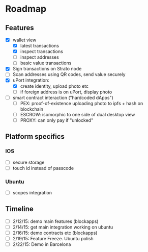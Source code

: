 # Roadmap

## Features

+ [x] wallet view
  + [x] latest transactions
  + [x] inspect transactions
  + [ ] inspect addresses
  + [ ] basic value transactions

+ [x] Sign transactions on Strato node
+ [ ] Scan addresses using QR codes, send value securely
+ [x] uPort integration:
  + [x] create identity, upload photo etc
  + [ ] if foreign address is on uPort, display photo
+ [ ] smart contract interaction ("hardcoded dApps")
  + [ ] PEX: proof-of-existence uploading photo to ipfs + hash on blockchain
  + [ ] ESCROW: isomorphic to one side of dual desktop view
  + [ ] PROXY: can only pay if "unlocked"

## Platform specifics

### IOS

+ [ ] secure storage
+ [ ] touch id instead of passcode

### Ubuntu

+ [ ] scopes integration

## Timeline

+ [ ] 2/12/15: demo main features (blockapps)
+ [ ] 2/14/15: get main integration working on ubuntu
+ [ ] 2/16/15: demo contracts etc (blockapps)
+ [ ] 2/19/15: Feature Freeze. Ubuntu polish
+ [ ] 2/22/15: Demo in Barcelona
